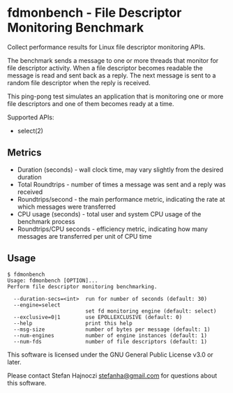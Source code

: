 fdmonbench - File Descriptor Monitoring Benchmark
=================================================
Collect performance results for Linux file descriptor monitoring APIs.

The benchmark sends a message to one or more threads that monitor for file
descriptor activity. When a file descriptor becomes readable the message is
read and sent back as a reply. The next message is sent to a random file
descriptor when the reply is received.

This ping-pong test simulates an application that is monitoring one or more
file descriptors and one of them becomes ready at a time.

Supported APIs:
- select(2)

Metrics
-------
- Duration (seconds) - wall clock time, may vary slightly from the desired
  duration
- Total Roundtrips - number of times a message was sent and a reply was
  received
- Roundtrips/second - the main performance metric, indicating the rate at which
  messages were transferred
- CPU usage (seconds) - total user and system CPU usage of the benchmark
  process
- Roundtrips/CPU seconds - efficiency metric, indicating how many messages are
  transferred per unit of CPU time

Usage
-----

    $ fdmonbench
    Usage: fdmonbench [OPTION]...
    Perform file descriptor monitoring benchmarking.

      --duration-secs=<int>  run for number of seconds (default: 30)
      --engine=select
                             set fd monitoring engine (default: select)
      --exclusive=0|1        use EPOLLEXCLUSIVE (default: 0)
      --help                 print this help
      --msg-size             number of bytes per message (default: 1)
      --num-engines          number of engine instances (default: 1)
      --num-fds              number of file descriptors (default: 1)

This software is licensed under the GNU General Public License v3.0 or later.

Please contact Stefan Hajnoczi <stefanha@gmail.com> for questions about this
software.
